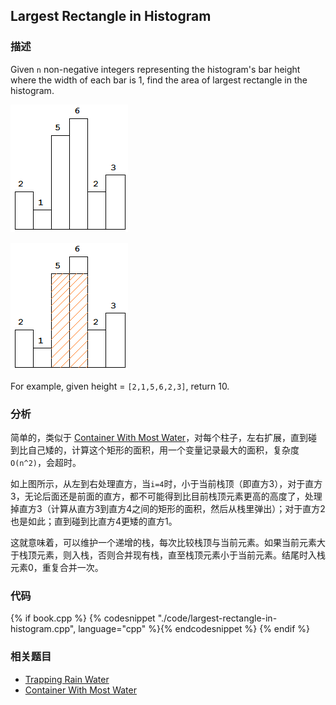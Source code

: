 ## Largest Rectangle in Histogram


### 描述

Given `n` non-negative integers representing the histogram's bar height where the width of each bar is 1, find the area of largest rectangle in the histogram.

![Above is a histogram where width of each bar is 1, given height = `[2,1,5,6,2,3]`.](../../images/histogram.png)


![The largest rectangle is shown in the shaded area, which has area = 10 unit.](../../images/histogram-area.png)

For example, given height = `[2,1,5,6,2,3]`, return 10.


### 分析

简单的，类似于 [Container With Most Water](../container-with-most-water.md)，对每个柱子，左右扩展，直到碰到比自己矮的，计算这个矩形的面积，用一个变量记录最大的面积，复杂度`O(n^2)`，会超时。

如上图所示，从左到右处理直方，当`i=4`时，小于当前栈顶（即直方3），对于直方3，无论后面还是前面的直方，都不可能得到比目前栈顶元素更高的高度了，处理掉直方3（计算从直方3到直方4之间的矩形的面积，然后从栈里弹出）；对于直方2也是如此；直到碰到比直方4更矮的直方1。

这就意味着，可以维护一个递增的栈，每次比较栈顶与当前元素。如果当前元素大于栈顶元素，则入栈，否则合并现有栈，直至栈顶元素小于当前元素。结尾时入栈元素0，重复合并一次。


### 代码

{% if book.cpp %}
  {% codesnippet "./code/largest-rectangle-in-histogram.cpp", language="cpp" %}{% endcodesnippet %}
{% endif %}


### 相关题目

* [Trapping Rain Water](trapping-rain-water.md)
* [Container With Most Water](container-with-most-water.md)
